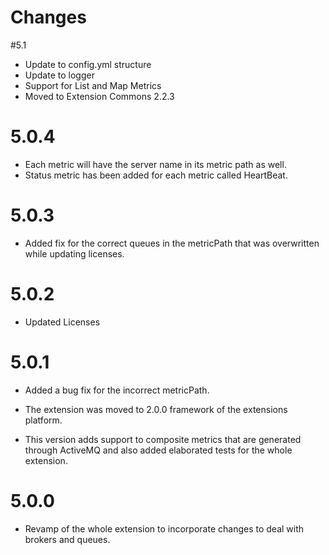 Changes
=======
#5.1
* Update to config.yml structure
* Update to logger
* Support for List and Map Metrics
* Moved to Extension Commons 2.2.3

# 5.0.4
* Each metric will have the server name in its metric path as well.
* Status metric has been added for each metric called HeartBeat.

# 5.0.3
* Added fix for the correct queues in the metricPath that was overwritten while updating licenses.

# 5.0.2
* Updated Licenses

# 5.0.1
* Added a bug fix for the incorrect metricPath.

* The extension was moved to 2.0.0 framework of the extensions platform.

* This version adds support to composite metrics that are generated through ActiveMQ and also added elaborated tests for the whole extension.


# 5.0.0

* Revamp of the whole extension to incorporate changes to deal with brokers and queues.